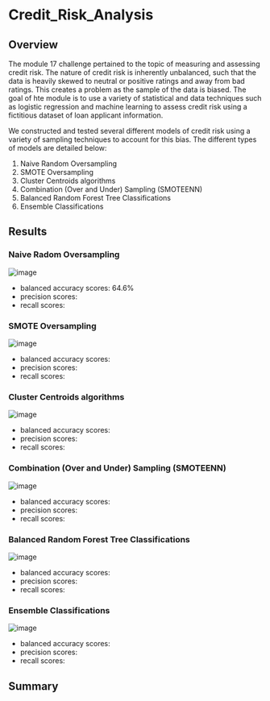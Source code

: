 # Credit_Risk_Analysis

## Overview

The module 17 challenge pertained to the topic of measuring and assessing credit risk. The nature of credit risk is inherently unbalanced, such that the data is heavily skewed to neutral or positive ratings and away from bad ratings. This creates a problem as the sample of the data is biased. The goal of hte module is to use a variety of statistical and data techniques such as logistic regression and machine learning to assess credit risk using a fictitious dataset of loan applicant information.

We constructed and tested several different models of credit risk using a variety of sampling techniques to account for this bias. The different types of models are detailed below:  

1) Naive Random Oversampling
2) SMOTE Oversampling
3) Cluster Centroids algorithms
4) Combination (Over and Under) Sampling (SMOTEENN)
5) Balanced Random Forest Tree Classifications
6) Ensemble Classifications

## Results

### Naive Radom Oversampling

![image](https://user-images.githubusercontent.com/95975772/169921562-968dbafa-d616-44e5-b33f-23009ab02bf3.png)

* balanced accuracy scores: 64.6%
* precision scores: 
* recall scores: 

### SMOTE Oversampling

![image](https://user-images.githubusercontent.com/95975772/169922039-5d2c670a-7ca1-42b7-8294-35acf9fda4c2.png)

* balanced accuracy scores: 
* precision scores: 
* recall scores: 

### Cluster Centroids algorithms

![image](https://user-images.githubusercontent.com/95975772/169922107-3eb60963-138f-45c0-9475-52d8bf95f555.png)

* balanced accuracy scores: 
* precision scores: 
* recall scores: 

### Combination (Over and Under) Sampling (SMOTEENN)

![image](https://user-images.githubusercontent.com/95975772/169922168-299f535f-f6f6-4056-a876-c3324352a414.png)

* balanced accuracy scores: 
* precision scores: 
* recall scores: 

### Balanced Random Forest Tree Classifications

![image](https://user-images.githubusercontent.com/95975772/169922310-bdf28b97-66df-47f5-b9ac-2911d142e83c.png)

* balanced accuracy scores: 
* precision scores: 
* recall scores: 

### Ensemble Classifications

![image](https://user-images.githubusercontent.com/95975772/169922344-43b3da43-d3b7-424c-a697-7faf2d9c67fa.png)

* balanced accuracy scores: 
* precision scores: 
* recall scores: 



## Summary


